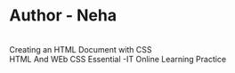 # Author - Neha
<br>
Creating an HTML Document with CSS <br>
HTML And WEb CSS Essential -IT Online Learning Practice